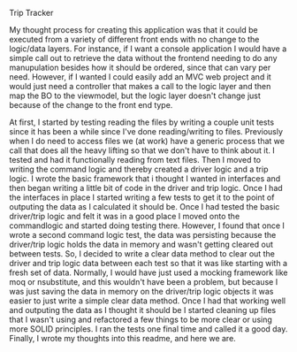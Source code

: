 Trip Tracker

My thought process for creating this application was that it could be executed from a variety of different front ends with no change to the logic/data layers. For instance, if I want a console application I would have a simple call out to retrieve the data without the frontend needing to do any manupulation besides how it should be ordered, since that can vary per need. However, if I wanted I could easily add an MVC web project and it would just need a controller that makes a call to the logic layer and then map the BO to the viewmodel, but the logic layer doesn't change just because of the change to the front end type.

At first, I started by testing reading the files by writing a couple unit tests since it has been a while since I've done reading/writing to files. Previously when I do need to access files we (at work) have a generic process that we call that does all the heavy lifting so that we don't have to think about it. I tested and had it functionally reading from text files. Then I moved to writing the command logic and thereby created a driver logic and a trip logic. I wrote the basic framework that i thought I wanted in interfaces and then began writing a little bit of code in the driver and trip logic. Once I had the interfaces in place I started writing a few tests to get it to the point of outputing the data as I calculated it should be. Once I had tested the basic driver/trip logic and felt it was in a good place I moved onto the commandlogic and started doing testing there. However, I found that once I wrote a second command logic test, the data was persisting because the driver/trip logic holds the data in memory and wasn't getting cleared out between tests. So, I decided to write a clear data method to clear out the driver and trip logic data between each test so that it was like starting with a fresh set of data. Normally, I would have just used a mocking framework like moq or nsubstitute, and this wouldn't have been a problem, but because I was just saving the data in memory on the driver/trip logic objects it was easier to just write a simple clear data method. Once I had that working well and outputing the data as I thought it should be I started cleaning up files that I wasn't using and refactored a few things to be more clear or using more SOLID principles. I ran the tests one final time and called it a good day. Finally, I wrote my thoughts into this readme, and here we are.